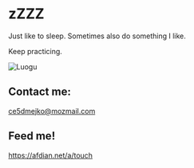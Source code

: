 # zZZZ

Just like to sleep. Sometimes also do something I like.

Keep practicing.

![Luogu](api.jerryz.com.cn/practice?id=768239)

## Contact me:
ce5dmejko@mozmail.com

## Feed me!
https://afdian.net/a/touch

<!--
**cian1203099189/cian1203099189** is a ✨ _special_ ✨ repository because its `README.md` (this file) appears on your GitHub profile.

Here are some ideas to get you started:

- 🔭 I’m currently working on ...
- 🌱 I’m currently learning ...
- 👯 I’m looking to collaborate on ...
- 🤔 I’m looking for help with ...
- 💬 Ask me about ...
- 📫 How to reach me: ...
- 😄 Pronouns: ...
- ⚡ Fun fact: ...
-->
